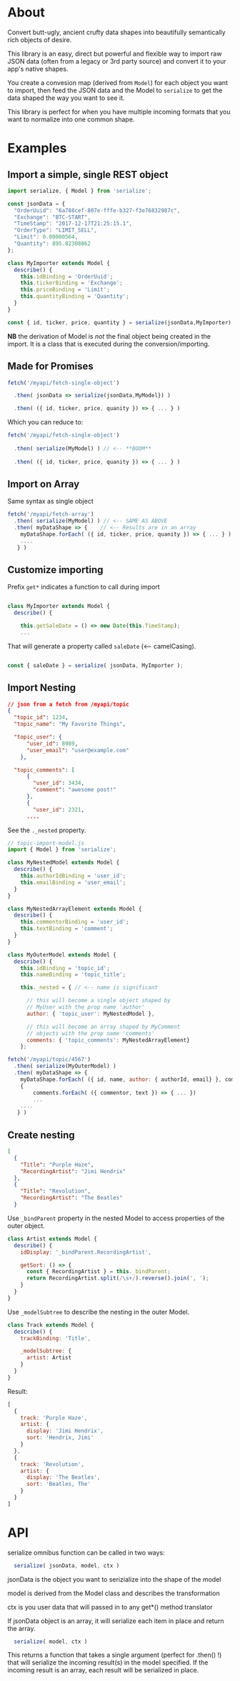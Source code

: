 # About
Convert butt-ugly, ancient crufty data shapes into beautifully semantically rich objects of desire.

This library is an easy, direct but powerful and flexible way to import raw JSON data (often from a legacy or 3rd party source) and convert it to your app's native shapes.

You create a convesion map (derived from `Model`) for each object you want to import, then feed the JSON data and the Model to `serialize` to get the data shaped the way you want to see it.

This library is perfect for when you have multiple incoming formats that you want to normalize into one common shape.

# Examples

## Import a simple, single REST object

````javascript
import serialize, { Model } from 'serialize';

const jsonData = {
  "OrderUuid": "6a788cef-807e-fffe-b327-f3e76832987c",
  "Exchange": "BTC-START",
  "TimeStamp": "2017-12-17T21:25:15.1",
  "OrderType": "LIMIT_SELL",
  "Limit": 0.00000564,
  "Quantity": 895.82308862
};

class MyImporter extends Model {
  describe() {
    this.idBinding = 'OrderUuid';
    this.tickerBinding = 'Exchange';
    this.priceBinding = 'Limit';
    this.quantityBinding = 'Quantity';
  }
}

const { id, ticker, price, quantity } = serialize(jsonData,MyImporter);

````
**NB** the derivation of Model is *not* the final object being created in the import. It is a class that is executed during the conversion/importing. 

## Made for Promises

````javascript
fetch('/myapi/fetch-single-object')

  .then( jsonData => serialize(jsonData,MyModel}) )

  .then( ({ id, ticker, price, quanity }) => { ... } )
````

Which you can reduce to:

````javascript
fetch('/myapi/fetch-single-object')
  
  .then( serialize(MyModel) ) // <-- **BOOM**
  
  .then( ({ id, ticker, price, quanity }) => { ... } )
````

## Import on Array

Same syntax as single object

````javascript
fetch('/myapi/fetch-array')
  .then( serialize(MyModel) ) // <-- SAME AS ABOVE
  .then( myDataShape => {    // <-- Results are in an array
    myDataShape.forEach( ({ id, ticker, price, quanity }) => { ... } )
    ....
   } )
````

## Customize importing 

Prefix `get*` indicates a function to call during import

````javascript

class MyImporter extends Model {
  describe() {

    this.getSaleDate = () => new Date(this.TimeStamp);
    ...
````
That will generate a property called `saleDate` (<-- camelCasing).

````javascript

const { saleDate } = serialize( jsonData, MyImporter );

````

## Import Nesting

````JSON
// json from a fetch from /myapi/topic
{
  "topic_id": 1234,
  "topic_name": "My Favorite Things",

  "topic_user": {
      "user_id": 8989,
      "user_email": "user@example.com"
    },

  "topic_comments": [
      {
        "user_id": 3434,
        "comment": "awesome post!"
      },
      {
        "user_id": 2321,
      ....

````

See the `._nested` property.

````javascript
// topic-import-model.js
import { Model } from 'serialize';

class MyNestedModel extends Model {
  describe() {
    this.authorIdBinding = 'user_id';
    this.emailBinding = 'user_email';
  }
}

class MyNestedArrayElement extends Model {
  describe() {
    this.commentorBinding = 'user_id';
    this.textBinding = 'comment';
  }
}

class MyOuterModel extends Model {
  describe() {
    this.idBinding = 'topic_id';
    this.nameBinding = 'topic_title';

    this._nested = { // <-- name is significant

      // this will become a single object shaped by
      // MyUser with the prop name 'author'
      author: { 'topic_user': MyNestedModel },

      // this will become an array shaped by MyComment
      // objects with the prop name 'comments'
      comments: { 'topic_comments': MyNestedArrayElement}
    };    

````

````javascript
fetch('/myapi/topic/4567')
  .then( serialize(MyOuterModel) ) 
  .then( myDataShape => { 
    myDataShape.forEach( ({ id, name, author: { authorId, email} }, comments ) => 
    { 
        comments.forEach( ({ commentor, text }) => { ... })
        ...
    ....
   } )
````

## Create nesting

````JSON
[
  {
    "Title": "Purple Haze",
    "RecordingArtist": "Jimi Hendrix"
  },
  {
    "Title": "Revolution",
    "RecordingArtist": "The Beatles"
  }
````

Use `_bindParent` property in the nested Model to access properties of the outer object. 

````javascript
class Artist extends Model {
  describe() {
    idDisplay: '_bindParent.RecordingArtist',

    getSort: () => {
      const { RecordingArtist } = this._bindParent;
      return RecordingArtist.split(/\s+/).reverse().join(', ');
    }
  }
}
````

Use `_modelSubtree` to describe the nesting in the outer Model.

````javascript
class Track extends Model {
  describe() {
    trackBinding: 'Title',

    _modelSubtree: {
      artist: Artist
    }
  }
}
````

Result:
````javascript
[
  {
    track: 'Purple Haze',
    artist: {
      display: 'Jimi Hendrix',
      sort: 'Hendrix, Jimi'
    }
  },
  {
    track: 'Revolution',
    artist: {
      display: 'The Beatles',
      sort: 'Beatles, The'
    }
  }
]
````

# API

 serialize omnibus function can be called in two ways:
  
````javascript
  serialize( jsonData, model, ctx )
````

jsonData is the object you want to serizialize into the shape of the model

model is derived from the Model class and describes the transformation

ctx is you user data that will passed in to any get*() method translator

If jsonData object is an array, it will serialize each item in place and return the array.

````javascript
  serialize( model, ctx )
````
This returns a function that takes a single argument (perfect for .then() !) that will serialize the incoming result(s) in the model specified. If the incoming result is an array, each result will be serialized in place.
      
    
